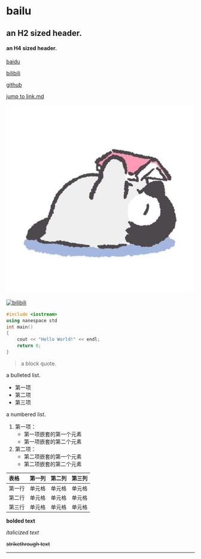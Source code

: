 # bailu
## an H2 sized header.
#### an H4 sized header.

[baidu](http://www.baidu.com/)

[bilibili](https://www.bilibili.com/)

[github](https://github.com/)

[jump to link.md](link.md)

![pic](LittlePenguin.jpg)

[![bilibili](https://i0.hdslb.com/bfs/feed-admin/b58399c1104396f35e83851a3a9299a4291e39c1.png "bilibili")](https://www.bilibili.com/)

```c++
#include <iostream>
using nanespace std
int main()
{
    cout << "Hello World!" << endl;
    return 0;
}
```

> a block quote.

a bulleted list.
* 第一项
* 第二项
* 第三项

a numbered list.
1. 第一项：
    - 第一项嵌套的第一个元素
    - 第一项嵌套的第二个元素
2. 第二项：
    - 第二项嵌套的第一个元素
    - 第二项嵌套的第二个元素

| 表格 | 第一列 | 第二列 | 第三列|
| :-----| :----:| :----: | :----: |
| 第一行 | 单元格 | 单元格 | 单元格 |
| 第二行 | 单元格 | 单元格 | 单元格 |
| 第三行 | 单元格 | 单元格 | 单元格 |

**bolded text**

*italicized text*

~~strikethrough text~~

***
